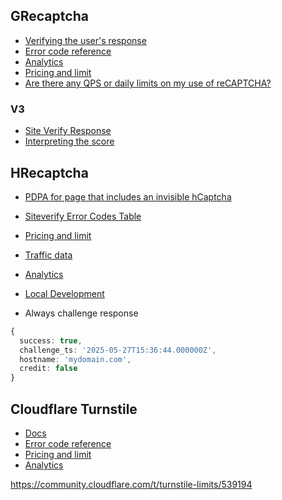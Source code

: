 ## GRecaptcha
- [Verifying the user's response](https://developers.google.com/recaptcha/docs/verify#api-response)
- [Error code reference](https://developers.google.com/recaptcha/docs/verify#error_code_reference)
- [Analytics](https://developers.google.com/recaptcha/docs/analytics)
- [Pricing and limit](https://cloud.google.com/recaptcha/docs/compare-tiers?utm_source=chatgpt.com)
- [Are there any QPS or daily limits on my use of reCAPTCHA?](https://developers.google.com/recaptcha/docs/faq#are-there-any-qps-or-daily-limits-on-my-use-of-recaptcha)

### V3
- [Site Verify Response](https://developers.google.com/recaptcha/docs/v3#site_verify_response)
- [Interpreting the score](https://developers.google.com/recaptcha/docs/v3#interpreting_the_score)

## HRecaptcha
- [PDPA for page that includes an invisible hCaptcha](https://docs.hcaptcha.com/invisible#invisible-vs-passive)
- [Siteverify Error Codes Table](https://docs.hcaptcha.com/#siteverify-error-codes-table)
- [Pricing and limit](https://www.hcaptcha.com/plans)
- [Traffic data](./readmeimg/traffic-data.png)
- [Analytics](./readmeimg/image.png)

- [Local Development](https://docs.hcaptcha.com/#local-development)
- Always challenge response 
```typescript
{
  success: true,
  challenge_ts: '2025-05-27T15:36:44.000000Z',
  hostname: 'mydomain.com',
  credit: false
}
```

## Cloudflare Turnstile
- [Docs](https://developers.cloudflare.com/turnstile/)
- [Error code reference](https://developers.cloudflare.com/turnstile/get-started/server-side-validation/#error-codes)
- [Pricing and limit](https://www.hcaptcha.com/plans)
- [Analytics](https://developers.cloudflare.com/turnstile/turnstile-analytics/)

https://community.cloudflare.com/t/turnstile-limits/539194